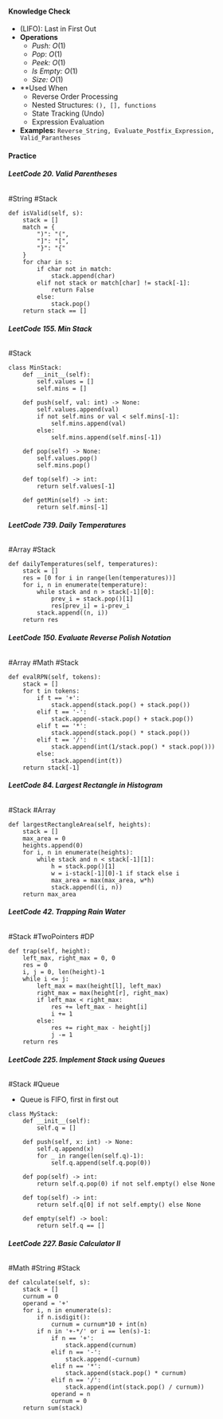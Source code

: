 #### Knowledge Check
* (LIFO): Last in First Out
* **Operations**
	* *Push:* $O(1)$
	* *Pop*: $O(1)$
	* *Peek:* $O(1)$
	* *Is Empty:* $O(1)$
	* *Size:* $O(1)$
* **Used When
	* Reverse Order Processing
	* Nested Structures: `(), [], functions`
	* State Tracking (Undo)
	* Expression Evaluation
* **Examples:** `Reverse_String, Evaluate_Postfix_Expression, Valid_Parantheses`

#### Practice
###### **LeetCode 20. Valid Parentheses**
#String #Stack 
```
def isValid(self, s):
	stack = []
	match = {
		")": "(",
		"]": "[",
		"}": "{"
	}
	for char in s:
		if char not in match:
			stack.append(char)
		elif not stack or match[char] != stack[-1]:
			return False
		else:
			stack.pop()
	return stack == []
```

###### **LeetCode 155. Min Stack**
#Stack
```
class MinStack:
	def __init__(self):
		self.values = []
		self.mins = []
	
	def push(self, val: int) -> None:
		self.values.append(val)
		if not self.mins or val < self.mins[-1]:
			self.mins.append(val)
		else:
			self.mins.append(self.mins[-1])
	
	def pop(self) -> None:
		self.values.pop()
		self.mins.pop()
	
	def top(self) -> int:
		return self.values[-1]
	
	def getMin(self) -> int:
		return self.mins[-1]

```

###### **LeetCode 739. Daily Temperatures**
#Array #Stack
```
def dailyTemperatures(self, temperatures):
	stack = []
	res = [0 for i in range(len(temperatures))]
	for i, n in enumerate(temperature):
		while stack and n > stack[-1][0]:
			prev_i = stack.pop()[1]
			res[prev_i] = i-prev_i
		stack.append((n, i))
	return res
```

###### **LeetCode 150. Evaluate Reverse Polish Notation**
#Array #Math #Stack 
```
def evalRPN(self, tokens):
	stack = []
	for t in tokens:
		if t == '+':
			stack.append(stack.pop() + stack.pop())
		elif t == '-':
			stack.append(-stack.pop() + stack.pop())
		elif t == '*':
			stack.append(stack.pop() * stack.pop())
		elif t == '/':
			stack.append(int(1/stack.pop() * stack.pop()))
		else:
			stack.append(int(t))
	return stack[-1]
```

###### **LeetCode 84. Largest Rectangle in Histogram**
#Stack #Array
```
def largestRectangleArea(self, heights):
	stack = []
	max_area = 0
	heights.append(0)
	for i, n in enumerate(heights):
		while stack and n < stack[-1][1]:
			h = stack.pop()[1]
			w = i-stack[-1][0]-1 if stack else i
			max_area = max(max_area, w*h)
			stack.append((i, n))
	return max_area
```

###### **LeetCode 42. Trapping Rain Water**
#Stack #TwoPointers #DP 
```
def trap(self, height):
	left_max, right_max = 0, 0
	res = 0
	i, j = 0, len(height)-1
	while i <= j:
		left_max = max(height[l], left_max)
		right_max = max(height[r], right_max)
		if left_max < right_max:
			res += left_max - height[i]
			i += 1
		else:
			res += right_max - height[j]
			j -= 1
	return res
```

###### **LeetCode 225. Implement Stack using Queues**
#Stack #Queue
* Queue is FIFO, first in first out
```
class MyStack:
	def __init__(self):
		self.q = []
			
	def push(self, x: int) -> None:
		self.q.append(x)
		for _ in range(len(self.q)-1):
			self.q.append(self.q.pop(0))
			
	def pop(self) -> int:
		return self.q.pop(0) if not self.empty() else None
	
	def top(self) -> int:
		return self.q[0] if not self.empty() else None
	
	def empty(self) -> bool:
		return self.q == []
```

###### **LeetCode 227. Basic Calculator II**
#Math #String #Stack 
```
def calculate(self, s):
	stack = []
	curnum = 0
	operand = '+'
	for i, n in enumerate(s):
		if n.isdigit():
			curnum = curnum*10 + int(n)
		if n in '+-*/' or i == len(s)-1:
			if n == '+':
				stack.append(curnum)
			elif n == '-':
				stack.append(-curnum)
			elif n == '*':
				stack.append(stack.pop() * curnum)
			elif n == '/':
				stack.append(int(stack.pop() / curnum))
			operand = n
			curnum = 0
	return sum(stack)	
```

